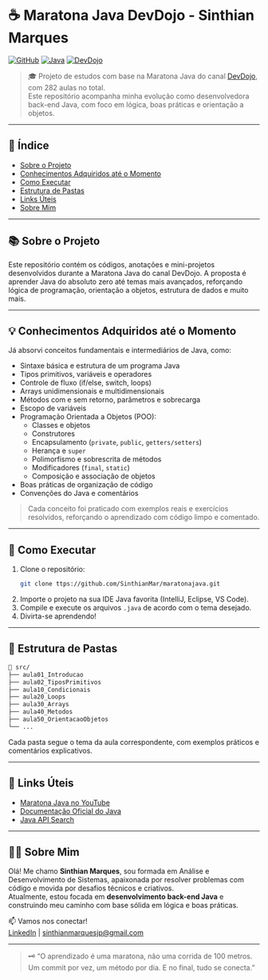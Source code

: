 # ☕ Maratona Java DevDojo - Sinthian Marques

[![GitHub](https://img.shields.io/badge/GitHub-100000?style=for-the-badge&logo=github&logoColor=white)](https://github.com/sinthianmarques)
[![Java](https://img.shields.io/badge/Java-ED8B00?style=for-the-badge&logo=java&logoColor=white)](https://www.oracle.com/java/)
[![DevDojo](https://img.shields.io/badge/DevDojo-Project-blueviolet?style=for-the-badge)](https://www.youtube.com/@devdojo)

> 🎓 Projeto de estudos com base na Maratona Java do canal [DevDojo](https://www.youtube.com/@devdojo), com 282 aulas no total.  
> Este repositório acompanha minha evolução como desenvolvedora back-end Java, com foco em lógica, boas práticas e orientação a objetos.

---

## 🧭 Índice

- [Sobre o Projeto](#-sobre-o-projeto)
- [Conhecimentos Adquiridos até o Momento](#-conhecimentos-adquiridos-até-o-momento)
- [Como Executar](#-como-executar)
- [Estrutura de Pastas](#-estrutura-de-pastas)
- [Links Úteis](#-links-úteis)
- [Sobre Mim](#-sobre-mim)

---

## 📚 Sobre o Projeto

Este repositório contém os códigos, anotações e mini-projetos desenvolvidos durante a Maratona Java do canal DevDojo. A proposta é aprender Java do absoluto zero até temas mais avançados, reforçando lógica de programação, orientação a objetos, estrutura de dados e muito mais.

---

## 💡 Conhecimentos Adquiridos até o Momento

Já absorvi conceitos fundamentais e intermediários de Java, como:

- Sintaxe básica e estrutura de um programa Java
- Tipos primitivos, variáveis e operadores
- Controle de fluxo (if/else, switch, loops)
- Arrays unidimensionais e multidimensionais
- Métodos com e sem retorno, parâmetros e sobrecarga
- Escopo de variáveis
- Programação Orientada a Objetos (POO):
  - Classes e objetos
  - Construtores
  - Encapsulamento (`private`, `public`, `getters/setters`)
  - Herança e `super`
  - Polimorfismo e sobrescrita de métodos
  - Modificadores (`final`, `static`)
  - Composição e associação de objetos
- Boas práticas de organização de código
- Convenções do Java e comentários

> Cada conceito foi praticado com exemplos reais e exercícios resolvidos, reforçando o aprendizado com código limpo e comentado.

---

## 🚀 Como Executar

1. Clone o repositório:
   ```bash
   git clone ttps://github.com/SinthianMar/maratonajava.git
   ```
2. Importe o projeto na sua IDE Java favorita (IntelliJ, Eclipse, VS Code).
3. Compile e execute os arquivos `.java` de acordo com o tema desejado.
4. Divirta-se aprendendo! 

---

## 📂 Estrutura de Pastas

```bash
📁 src/
├── aula01_Introducao
├── aula02_TiposPrimitivos
├── aula10_Condicionais
├── aula20_Loops
├── aula30_Arrays
├── aula40_Metodos
├── aula50_OrientacaoObjetos
└── ...
```

Cada pasta segue o tema da aula correspondente, com exemplos práticos e comentários explicativos.

---

## 🔗 Links Úteis

- [Maratona Java no YouTube](https://www.youtube.com/playlist?list=PL62G310vn6nHrMr1tFLNOYP_c73m6nAzL)
- [Documentação Oficial do Java](https://docs.oracle.com/en/java/)
- [Java API Search](https://docs.oracle.com/javase/8/docs/api/overview-summary.html)

---

## 👩‍💻 Sobre Mim

Olá! Me chamo **Sinthian Marques**, sou formada em Análise e Desenvolvimento de Sistemas, apaixonada por resolver problemas com código e movida por desafios técnicos e criativos.  
Atualmente, estou focada em **desenvolvimento back-end Java** e construindo meu caminho com base sólida em lógica e boas práticas.

📫 Vamos nos conectar!  
[LinkedIn](https://www.linkedin.com/in/sinthianmarques) | sinthianmarquesjp@gmail.com

---

> 🗝️ “O aprendizado é uma maratona, não uma corrida de 100 metros. Um commit por vez, um método por dia. E no final, tudo se conecta.”
